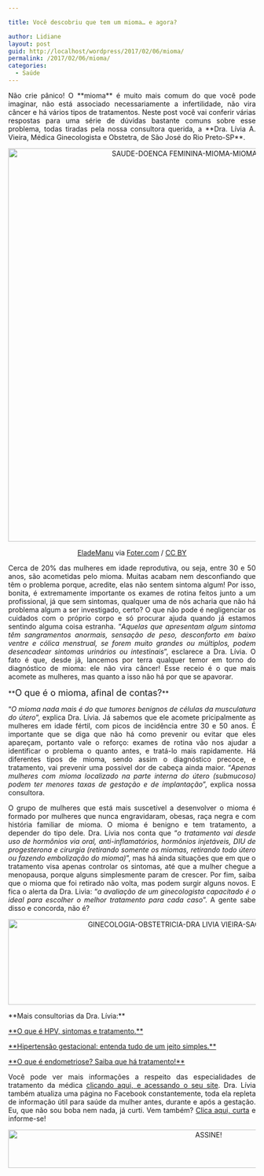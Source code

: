 ```yaml
---

title: Você descobriu que tem um mioma… e agora?

author: Lidiane
layout: post
guid: http://localhost/wordpress/2017/02/06/mioma/
permalink: /2017/02/06/mioma/
categories:
  - Saúde
---
```

<p align="justify">
  Não crie pânico! O **mioma** é muito mais comum do que você pode imaginar, não está associado necessariamente a infertilidade, não vira câncer e há vários tipos de tratamentos. Neste post você vai conferir várias respostas para uma série de dúvidas bastante comuns sobre esse problema, todas tiradas pela nossa consultora querida, a **Dra. Lívia A. Vieira, Médica Ginecologista e Obstetra, de São José do Rio Preto-SP**.
</p>

<p align="center">
  <img class="alignnone size-full wp-image-13435" src="http://www.trololodemulher.com.br/blog/wp-content/uploads/2017/02/SAUDE-DOENCA-FEMININA-MIOMA-MIOMA-UTERINO-800.jpg" alt="SAUDE-DOENCA FEMININA-MIOMA-MIOMA UTERINO-800" width="800" height="800" />
</p>

<p align="center">
  <a href="https://www.flickr.com/photos/24141546@N06/8097784516/" target="_blank">EladeManu</a> via <a href="http://foter.com/" target="_blank">Foter.com</a> / <a href="http://creativecommons.org/licenses/by/2.0/" target="_blank">CC BY</a>
</p>

<p align="justify">
  Cerca de 20% das mulheres em idade reprodutiva, ou seja, entre 30 e 50 anos, são acometidas pelo mioma. Muitas acabam nem desconfiando que têm o problema porque, acredite, elas não sentem sintoma algum! Por isso, bonita, é extremamente importante os exames de rotina feitos junto a um profissional, já que sem sintomas, qualquer uma de nós acharia que não há problema algum a ser investigado, certo? O que não pode é negligenciar os cuidados com o próprio corpo e só procurar ajuda quando já estamos sentindo alguma coisa estranha. “<em>Aquelas que apresentam algum sintoma têm sangramentos anormais, sensação de peso, desconforto em baixo ventre e cólica menstrual, se forem muito grandes ou múltiplos, podem desencadear sintomas urinários ou intestinais</em>”, esclarece a Dra. Lívia. O fato é que, desde já, lancemos por terra qualquer temor em torno do diagnóstico de mioma: ele não vira câncer! Esse receio é o que mais acomete as mulheres, mas quanto a isso não há por que se apavorar.
</p>

<p align="justify">
  **<span style="font-size: large;">O que é o mioma, afinal de contas?</span>**
</p>

<p align="justify">
  “<em>O mioma nada mais é do que tumores benignos de células da musculatura do útero</em>”, explica Dra. Lívia. Já sabemos que ele acomete pricipalmente as mulheres em idade fértil, com picos de incidência entre 30 e 50 anos. É importante que se diga que não há como prevenir ou evitar que eles apareçam, portanto vale o reforço: exames de rotina vão nos ajudar a identificar o problema o quanto antes, e tratá-lo mais rapidamente. Há diferentes tipos de mioma, sendo assim o diagnóstico precoce, e tratamento, vai prevenir uma possível dor de cabeça ainda maior. “<em>Apenas mulheres com mioma localizado na parte interna do útero (submucoso) podem ter menores taxas de gestação e de implantação</em>”, explica nossa consultora.
</p>

<p align="justify">
  O grupo de mulheres que está mais suscetível a desenvolver o mioma é formado por mulheres que nunca engravidaram, obesas, raça negra e com história familiar de mioma. O mioma é benigno e tem tratamento, a depender do tipo dele. Dra. Lívia nos conta que “<em>o tratamento vai desde uso de hormônios via oral, anti-inflamatórios, hormônios injetáveis, DIU de progesterona e cirurgia (retirando somente os miomas, retirando todo útero ou fazendo embolização do mioma)</em>”, mas há ainda situações que em que o tratamento visa apenas controlar os sintomas, até que a mulher chegue a menopausa, porque alguns simplesmente param de crescer. Por fim, saiba que o mioma que foi retirado não volta, mas podem surgir alguns novos. E fica o alerta da Dra. Livia: “<em>a avaliação de um ginecologista capacitado é o ideal para escolher o melhor tratamento para cada caso</em>”. A gente sabe disso e concorda, não é?
</p>

<p align="center">
  <img class="alignnone size-full wp-image-11096" src="http://www.trololodemulher.com.br/blog/wp-content/uploads/2015/07/GINECOLOGIA-OBSTETRICIA-DRA-LIVIA-VIEIRA-SAO-JOSE-RIO-PRETO-SP.jpg" alt="GINECOLOGIA-OBSTETRICIA-DRA LIVIA VIEIRA-SAO JOSE RIO PRETO-SP" width="800" height="174" />
</p>

<p align="justify">
  **Mais consultorias da Dra. Lívia:**
</p>

<p align="justify">
  <a href="http://www.trololodemulher.com.br/2015/08/03/o-que-e-hpv/" target="_blank">**O que é HPV, sintomas e tratamento.**</a>
</p>

<p align="justify">
  <a href="http://www.trololodemulher.com.br/2015/07/10/hipertensao-gestacional/" target="_blank">**Hipertensão gestacional: entenda tudo de um jeito simples.**</a>
</p>

<p align="justify">
  <a href="http://www.trololodemulher.com.br/2015/08/17/o-que-e-endometriose/" target="_blank">**O que é endometriose? Saiba que há tratamento!**</a>
</p>

<p align="justify">
  Você pode ver mais informações a respeito das especialidades de tratamento da médica <a href="http://www.draliviaavieira.com/" target="_blank">clicando aqui, e acessando o seu site</a>. Dra. Lívia também atualiza uma página no Facebook constantemente, toda ela repleta de informação útil para saúde da mulher antes, durante e após a gestação. Eu, que não sou boba nem nada, já curti. Vem também? <a href="https://www.facebook.com/draliviaavieira/timeline" target="_blank">Clica aqui, curta</a> e informe-se!
</p>

<p align="center">
  <a href="http://feedburner.google.com/fb/a/mailverify?uri=blogbichafemea&loc=pt_BR" target="_blank"><img class="alignnone size-full wp-image-10439" src="http://www.trololodemulher.com.br/blog/wp-content/uploads/2014/09/ASSINE.png" alt="ASSINE!" width="800" height="78" /></a>
</p>

<p align="justify">